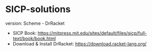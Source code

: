 # SICP-solutions
version: Scheme - DrRacket

- SICP Book: https://mitpress.mit.edu/sites/default/files/sicp/full-text/book/book.html
- Download & Install DrRacket: https://download.racket-lang.org/
